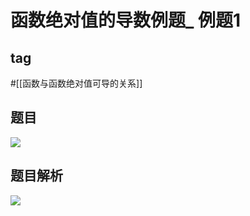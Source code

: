 # 函数绝对值的导数例题_ 例题1
## tag
#[[函数与函数绝对值可导的关系]]
## 题目
![](https://rgdz-img.oss-cn-hangzhou.aliyuncs.com/img/20211102101609.png)
## 题目解析
![](https://rgdz-img.oss-cn-hangzhou.aliyuncs.com/img/20211102101808.png)
